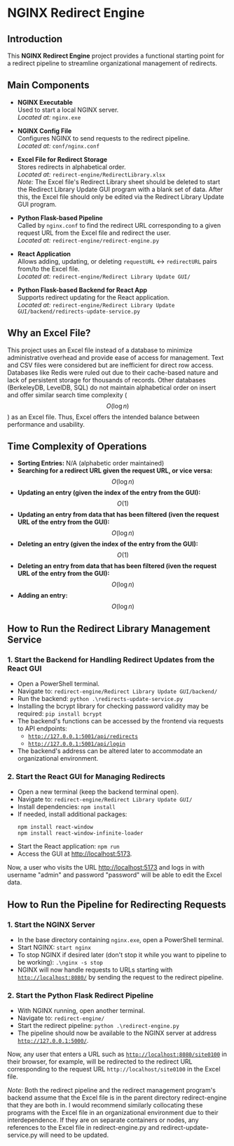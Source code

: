 # NGINX Redirect Engine

## Introduction

This **NGINX Redirect Engine** project provides a functional starting point for a redirect pipeline to streamline organizational management of redirects.

## Main Components

- **NGINX Executable**  
  Used to start a local NGINX server.  
  *Located at:* `nginx.exe`

- **NGINX Config File**  
  Configures NGINX to send requests to the redirect pipeline.  
  *Located at:* `conf/nginx.conf`

- **Excel File for Redirect Storage**  
  Stores redirects in alphabetical order.  
  *Located at:* `redirect-engine/RedirectLibrary.xlsx`  
  *Note:* The Excel file's Redirect Library sheet should be deleted to start the Redirect Library Update GUI program with a blank set of data. After this, the Excel file should only be edited via the Redirect Library Update GUI program.

- **Python Flask-based Pipeline**  
  Called by `nginx.conf` to find the redirect URL corresponding to a given request URL from the Excel file and redirect the user.  
  *Located at:* `redirect-engine/redirect-engine.py`

- **React Application**  
  Allows adding, updating, or deleting `requestURL` ↔ `redirectURL` pairs from/to the Excel file.  
  *Located at:* `redirect-engine/Redirect Library Update GUI/`

- **Python Flask-based Backend for React App**  
  Supports redirect updating for the React application.  
  *Located at:* `redirect-engine/Redirect Library Update GUI/backend/redirects-update-service.py`

## Why an Excel File?

This project uses an Excel file instead of a database to minimize administrative overhead and provide ease of access for management. Text and CSV files were considered but are inefficient for direct row access. Databases like Redis were ruled out due to their cache-based nature and lack of persistent storage for thousands of records. Other databases (BerkeleyDB, LevelDB, SQL) do not maintain alphabetical order on insert and offer similar search time complexity ($$O(\log n)$$) as an Excel file. Thus, Excel offers the intended balance between performance and usability.

## Time Complexity of Operations

- **Sorting Entries:** N/A (alphabetic order maintained)
- **Searching for a redirect URL given the request URL, or vice versa:** $$O(\log n)$$
- **Updating an entry (given the index of the entry from the GUI):** $$O(1)$$
- **Updating an entry from data that has been filtered (iven the request URL of the entry from the GUI):** $$O(\log n)$$
- **Deleting an entry (given the index of the entry from the GUI):** $$O(1)$$
- **Deleting an entry from data that has been filtered (iven the request URL of the entry from the GUI):** $$O(\log n)$$
- **Adding an entry:** $$O(\log n)$$

## How to Run the Redirect Library Management Service

### 1. Start the Backend for Handling Redirect Updates from the React GUI

- Open a PowerShell terminal.
- Navigate to: `redirect-engine/Redirect Library Update GUI/backend/`
- Run the backend:
  ```python .\redirects-update-service.py```
- Installing the bcrypt library for checking password validity may be required:
  ```pip install bcrypt```
- The backend's functions can be accessed by the frontend via requests to API endpoints:
  - [`http://127.0.0.1:5001/api/redirects`](http://127.0.0.1:5001/api/redirects)
  - [`http://127.0.0.1:5001/api/login`](http://127.0.0.1:5001/api/login)
- The backend's address can be altered later to accommodate an organizational environment.

### 2. Start the React GUI for Managing Redirects

- Open a new terminal (keep the backend terminal open).
- Navigate to: `redirect-engine/Redirect Library Update GUI/`
- Install dependencies:
  ```npm install```
- If needed, install additional packages:
  ```
  npm install react-window
  npm install react-window-infinite-loader
  ```
- Start the React application:
  ```npm run```
- Access the GUI at [http://localhost:5173](http://localhost:5173).

Now, a user who visits the URL [http://localhost:5173](http://localhost:5173) and logs in with username "admin" and password "password" will be able to edit the Excel data.

## How to Run the Pipeline for Redirecting Requests

### 1. Start the NGINX Server

- In the base directory containing `nginx.exe`, open a PowerShell terminal.
- Start NGINX:
  ```start nginx```
- To stop NGINX if desired later (don't stop it while you want to pipeline to be working):
  ```.\nginx -s stop```
- NGINX will now handle requests to URLs starting with [`http://localhost:8080/`](http://localhost:8080/) by sending the request to the redirect pipeline.

### 2. Start the Python Flask Redirect Pipeline

- With NGINX running, open another terminal.
- Navigate to: `redirect-engine/`
- Start the redirect pipeline:
  ```python .\redirect-engine.py```
- The pipeline should now be available to the NGINX server at address [`http://127.0.0.1:5000/`](http://127.0.0.1:5000/).

Now, any user that enters a URL such as [`http://localhost:8080/site0100`](http://localhost:8080/site0100) in their browser, for example, will be redirected to the redirect URL corresponding to the request URL `http://localhost/site0100` in the Excel file.

*Note:* Both the redirect pipeline and the redirect management program's backend assume that the Excel file is in the parent directory redirect-engine that they are both in. I would recommend similarly collocating these programs with the Excel file in an organizational environment due to their interdependence. If they are on separate containers or nodes, any references to the Excel file in redirect-engine.py and redirect-update-service.py will need to be updated.